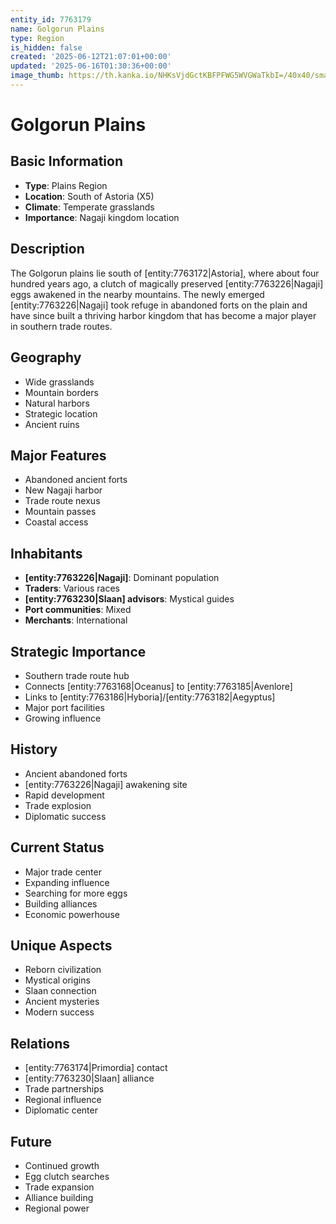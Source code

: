 ```yaml
---
entity_id: 7763179
name: Golgorun Plains
type: Region
is_hidden: false
created: '2025-06-12T21:07:01+00:00'
updated: '2025-06-16T01:30:36+00:00'
image_thumb: https://th.kanka.io/NHKsVjdGctKBFPFWG5WVGWaTkbI=/40x40/smart/src/campaigns/322885/9f0da587-c99f-411b-9158-dddd2ea04ec8.png
---
```


# Golgorun Plains

## Basic Information

- **Type**: Plains Region
- **Location**: South of Astoria (X5)
- **Climate**: Temperate grasslands
- **Importance**: Nagaji kingdom location

## Description

The Golgorun plains lie south of [entity:7763172|Astoria], where about four hundred years ago, a clutch of magically preserved [entity:7763226|Nagaji] eggs awakened in the nearby mountains. The newly emerged [entity:7763226|Nagaji] took refuge in abandoned forts on the plain and have since built a thriving harbor kingdom that has become a major player in southern trade routes.

## Geography

- Wide grasslands
- Mountain borders
- Natural harbors
- Strategic location
- Ancient ruins

## Major Features

- Abandoned ancient forts
- New Nagaji harbor
- Trade route nexus
- Mountain passes
- Coastal access

## Inhabitants

- **[entity:7763226|Nagaji]**: Dominant population
- **Traders**: Various races
- **[entity:7763230|Slaan] advisors**: Mystical guides
- **Port communities**: Mixed
- **Merchants**: International

## Strategic Importance

- Southern trade route hub
- Connects [entity:7763168|Oceanus] to [entity:7763185|Avenlore]
- Links to [entity:7763186|Hyboria]/[entity:7763182|Aegyptus]
- Major port facilities
- Growing influence

## History

- Ancient abandoned forts
- [entity:7763226|Nagaji] awakening site
- Rapid development
- Trade explosion
- Diplomatic success

## Current Status

- Major trade center
- Expanding influence
- Searching for more eggs
- Building alliances
- Economic powerhouse

## Unique Aspects

- Reborn civilization
- Mystical origins
- Slaan connection
- Ancient mysteries
- Modern success

## Relations

- [entity:7763174|Primordia] contact
- [entity:7763230|Slaan] alliance
- Trade partnerships
- Regional influence
- Diplomatic center

## Future

- Continued growth
- Egg clutch searches
- Trade expansion
- Alliance building
- Regional power